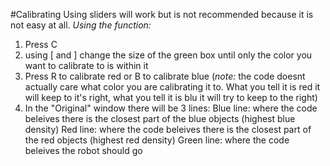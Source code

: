 #Calibrating
Using sliders will work but is not recommended because it is not easy at all.
*Using the function:*
1. Press C
2. using [ and ] change the size of the green box until only the color you want to calibrate to is within it
3. Press R to calibrate red or B to calibrate blue (*note:* the code doesnt actually care what color you are calibrating it to. What you tell it is red it will keep to it's right, what you tell it is blu it will try to keep to the right)
4. In the "Original" window there will be 3 lines:
Blue line: where the code beleives there is the closest part of the blue objects (highest blue density)
Red line: where the code beleives there is the closest part of the red objects (highest red density)
Green line: where the code beleives the robot should go
